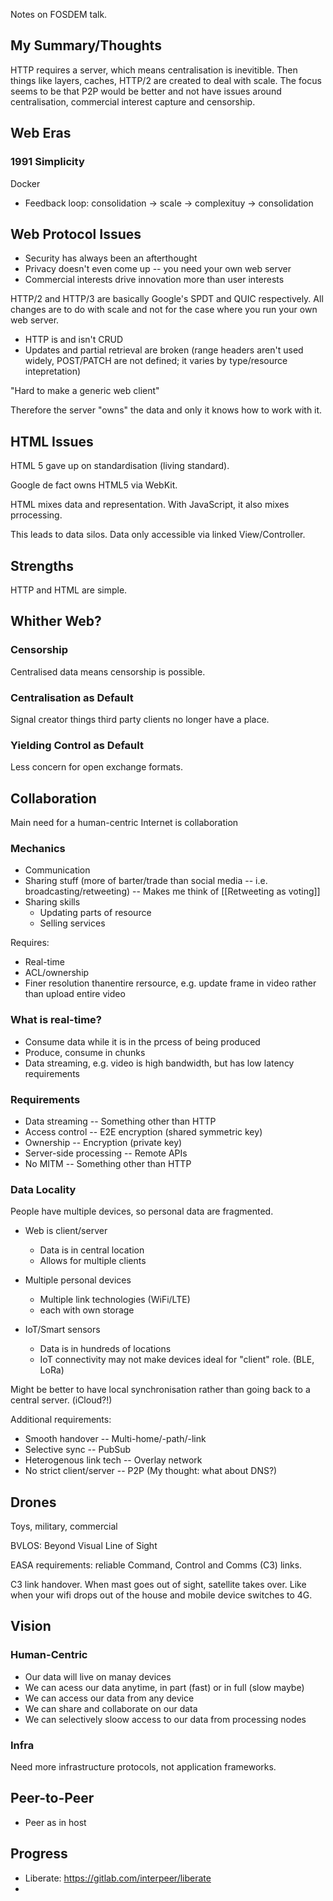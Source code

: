 Notes on FOSDEM talk.

## My Summary/Thoughts

HTTP requires a server, which means centralisation is inevitible. Then things like layers, caches, HTTP/2 are created to deal with scale. The focus seems to be that P2P would be better and not have issues around centralisation, commercial interest capture and censorship.


## Web Eras

### 1991 Simplicity

Docker

- Feedback loop: consolidation -> scale -> complexituy -> consolidation

## Web Protocol Issues

- Security has always been an afterthought
- Privacy doesn't even come up -- you need your own web server
- Commercial interests drive innovation more than user interests

HTTP/2 and HTTP/3 are basically Google's SPDT and QUIC respectively. All changes are to do with scale and not for the case where you run your own web server.

- HTTP is and isn't CRUD
- Updates and partial retrieval are broken (range headers aren't used widely, POST/PATCH are not defined; it varies by type/resource intepretation)

"Hard to make a generic web client"

Therefore the server "owns" the data and only it knows how to work with it.

## HTML Issues

HTML 5 gave up on standardisation (living standard).

Google de fact owns HTML5 via WebKit.

HTML mixes data and representation. With JavaScript, it also mixes prrocessing.

This leads to data silos. Data only accessible via linked View/Controller.

## Strengths

HTTP and HTML are simple.

## Whither Web?

### Censorship

Centralised data means censorship is possible.

### Centralisation as Default

Signal creator things third party clients no longer have a place.

### Yielding Control as Default

Less concern for open exchange formats.

## Collaboration

Main need for a human-centric Internet is collaboration

### Mechanics

- Communication
- Sharing stuff (more of barter/trade than social media -- i.e. broadcasting/retweeting) -- Makes me think of [[Retweeting as voting]]
- Sharing skills
	- Updating parts of resource
	- Selling services

Requires:

- Real-time
- ACL/ownership
- Finer resolution thanentire rersource, e.g. update frame in video rather than upload entire video

### What is real-time?

- Consume data while it is in the prcess of being produced
- Produce, consume in chunks
- Data streaming, e.g. video is high bandwidth, but has low latency requirements

### Requirements

- Data streaming -- Something other than HTTP
- Access control -- E2E encryption (shared symmetric key)
- Ownership -- Encryption (private key)
- Server-side processing -- Remote APIs
- No MITM -- Something other than HTTP


### Data Locality

People have multiple devices, so personal data are fragmented.

- Web is client/server
	- Data is in central location
	- Allows for multiple clients

- Multiple personal devices
	- Multiple link technologies (WiFi/LTE)
	- each with own storage

- IoT/Smart sensors
	- Data is in hundreds of locations
	- IoT connectivity may not make devices ideal for "client" role. (BLE, LoRa)

Might be better to have local synchronisation rather than going back to a central server. (iCloud?!)

Additional requirements:

- Smooth handover -- Multi-home/-path/-link
- Selective sync -- PubSub
- Heterogenous link tech -- Overlay network
- No strict client/server -- P2P (My thought: what about DNS?)

## Drones

Toys, military, commercial

BVLOS: Beyond Visual Line of Sight

EASA requirements: reliable Command, Control and Comms (C3) links.

C3 link handover. When mast goes out of sight, satellite takes over. Like when your wifi drops out of the house and mobile device switches to 4G.

## Vision

### Human-Centric

- Our data will live on manay devices
- We can acess our data anytime, in part (fast) or in full (slow maybe)
- We can access our data from any device
- We can share and collaborate on our data
- We can selectively sloow access to our data from processing nodes

### Infra

Need more infrastructure protocols, not application frameworks.

## Peer-to-Peer

- Peer as in host


## Progress

- Liberate: https://gitlab.com/interpeer/liberate
- 